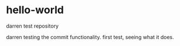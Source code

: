# hello-world
darren test repository

darren testing the commit functionality.
first test, seeing what it does.

